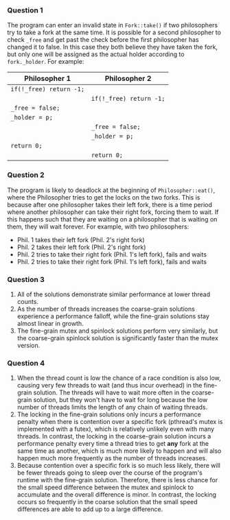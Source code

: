### Question 1
The program can enter an invalid state in `Fork::take()` if two philosophers try to take a fork at the same time. It is possible for a second philosopher to check `_free` and get past the check before the first philosopher has changed it to false. In this case they both believe they have taken the fork, but only one will be assigned as the actual holder according to `fork._holder`. For example:

| Philosopher 1           | Philosopher 2           |
| ----------------------- | ----------------------- |
| `if(!_free) return -1;` |                         |
|                         | `if(!_free) return -1;` |
| `_free = false;`        |                         |
| `_holder = p;`          |                         |
|                         | `_free = false;`        |
|                         | `_holder = p;`          |
| `return 0;`             |                         |
|                         | `return 0;`             |
### Question 2
The program is likely to deadlock at the beginning of `Philosopher::eat()`, where the Philosopher tries to get the locks on the two forks. 
This is because after one philosopher takes their left fork, there is a time period where another philosopher can take their right fork, forcing them to wait. If this happens such that they are waiting on a philosopher that is waiting on them, they will wait forever. For example, with two philosophers:
- Phil. 1 takes their left fork (Phil. 2's right fork)
- Phil. 2 takes their left fork (Phil. 2's right fork)
- Phil. 2 tries to take their right fork (Phil. 1's left fork), fails and waits
- Phil. 2 tries to take their right fork (Phil. 1's left fork), fails and waits
### Question 3
1. All of the solutions demonstrate similar performance at lower thread counts. 
2. As the number of threads increases the coarse-grain solutions experience a performance falloff, while the fine-grain solutions stay almost linear in growth. 
3. The fine-grain mutex and spinlock solutions perform very similarly, but the coarse-grain spinlock solution is significantly faster than the mutex version.
### Question 4
1. When the thread count is low the chance of a race condition is also low, causing very few threads to wait (and thus incur overhead) in the fine-grain solution. The threads will have to wait more often in the coarse-grain solution, but they won't have to wait for long because the low number of threads limits the length of any chain of waiting threads.
2. The locking in the fine-grain solutions only incurs a performance penalty when there is contention over a specific fork (pthread's mutex is implemented with a futex), which is relatively unlikely even with many threads. In contrast, the locking in the coarse-grain solution incurs a performance penalty every time a thread tries to get **any** fork at the same time as another, which is much more likely to happen and will also happen much more frequently as the number of threads increases.
3. Because contention over a specific fork is so much less likely, there will be fewer threads going to sleep over the course of the program's runtime with the fine-grain solution. Therefore, there is less chance for the small speed difference between the mutex and spinlock to accumulate and the overall difference is minor. In contrast, the locking occurs so frequently in the coarse solution that the small speed differences are able to add up to a large difference.